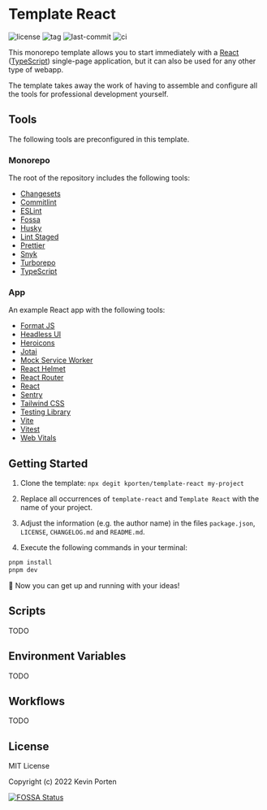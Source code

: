 # Template React

![license](https://img.shields.io/github/license/kporten/template-react)
![tag](https://img.shields.io/github/v/tag/kporten/template-react)
![last-commit](https://img.shields.io/github/last-commit/kporten/template-react)
![ci](https://github.com/kporten/template-react/workflows/ci/badge.svg?branch=main&event=push)

This monorepo template allows you to start immediately with a [React](https://reactjs.org) ([TypeScript](https://www.typescriptlang.org)) single-page application, but it can also be used for any other type of webapp.

The template takes away the work of having to assemble and configure all the tools for professional development yourself.

## Tools

The following tools are preconfigured in this template.

### Monorepo

The root of the repository includes the following tools:

- [Changesets](https://github.com/changesets/changesets)
- [Commitlint](https://commitlint.js.org)
- [ESLint](https://eslint.org)
- [Fossa](https://fossa.com)
- [Husky](https://typicode.github.io/husky)
- [Lint Staged](https://github.com/okonet/lint-staged)
- [Prettier](https://prettier.io)
- [Snyk](https://snyk.io)
- [Turborepo](https://turborepo.org)
- [TypeScript](https://www.typescriptlang.org)

### App

An example React app with the following tools:

- [Format JS](https://formatjs.io)
- [Headless UI](https://headlessui.dev)
- [Heroicons](https://heroicons.com)
- [Jotai](https://jotai.pmnd.rs)
- [Mock Service Worker](https://mswjs.io)
- [React Helmet](https://github.com/nfl/react-helmet)
- [React Router](https://reactrouter.com)
- [React](https://reactjs.org)
- [Sentry](https://sentry.io)
- [Tailwind CSS](https://tailwindcss.com)
- [Testing Library](https://testing-library.com)
- [Vite](https://vitejs.dev)
- [Vitest](https://vitest.dev)
- [Web Vitals](https://github.com/GoogleChrome/web-vitals)

## Getting Started

1. Clone the template: `npx degit kporten/template-react my-project`

2. Replace all occurrences of `template-react` and `Template React` with the name of your project.

3. Adjust the information (e.g. the author name) in the files `package.json`, `LICENSE`, `CHANGELOG.md` and `README.md`.

4. Execute the following commands in your terminal:

```sh
pnpm install
pnpm dev
```

:rocket: Now you can get up and running with your ideas!

## Scripts

TODO

## Environment Variables

TODO

## Workflows

TODO

## License

MIT License

Copyright (c) 2022 Kevin Porten

[![FOSSA Status](https://app.fossa.com/api/projects/custom%2B27173%2Fgithub.com%2Fkporten%2Ftemplate-react.svg?type=large)](https://app.fossa.com/projects/custom%2B27173%2Fgithub.com%2Fkporten%2Ftemplate-react?ref=badge_large)
